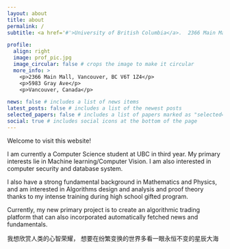 ```yaml
---
layout: about
title: about
permalink: /
subtitle: <a href='#'>University of British Columbia</a>.  2366 Main Mall.

profile:
  align: right
  image: prof_pic.jpg
  image_circular: false # crops the image to make it circular
  more_info: >
    <p>2366 Main Mall, Vancouver, BC V6T 1Z4</p>
    <p>5983 Gray Ave</p>
    <p>Vancouver, Canada</p>

news: false # includes a list of news items
latest_posts: false # includes a list of the newest posts
selected_papers: false # includes a list of papers marked as "selected={true}"
social: true # includes social icons at the bottom of the page
---
```


Welcome to visit this website!

I am currently a Computer Science student at UBC in third year. My primary interests lie in Machine learning/Computer Vision. I am also interested in computer security and database system.

I also have a strong fundamental background in Mathematics and Physics, and am interested in Algorithms design and analysis and proof theory thanks to my intense training during high school gifted program.

Currently, my new primary project is to create an algorithmic trading platform that can also incorporated automatically fetched news and fundamentals.

我想欣赏人类的心智荣耀， 想要在纷繁变换的世界多看一眼永恒不变的星辰大海